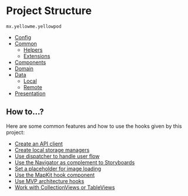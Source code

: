 # Project Structure

`mx.yellowme.yellowpod`

* [Config](./YellowPod/Config/)
* [Common](./YellowPod/Common/)
  * [Helpers](./YellowPod/Common/Helpers/)
  * [Extensions](./YellowPod/Common/Extensions/)
* [Components](./YellowPod/Components/)
* [Domain](./YellowPod/Domain/)
* [Data](./YellowPod/Data/)
  * [Local](./YellowPod/Data/Local/)
  * [Remote](./YellowPod/Data/Remote/)
* [Presentation](./YellowPod/Presentation/)

## How to...?

Here are some common features and how to use the hooks given by this project:

* [Create an API client](./YellowPod/Data/Remote/README.md)
* [Create local storage managers](./YellowPod/Data/Local/README.md)
* [Use dispatcher to handle user flow](./YellowPod/Presentation/Dispatch/DispatchViewController.swift)
* [Use the Navigator as complement to Storyboards](./YellowPod/Common/Navigation/README.md)
* [Set a placeholder for image loading](./YellowPod/Common/Extensions/Images/README.md)
* [Use the MapKit hook component](./YellowPod/Components/Map/Base/BaseMapViewController.swift)
* [Use MVP architecture hooks](./YellowPod/Common/ViewPresenter/README.md)
* [Work with CollectionViews or TableViews](./YellowPod/Common/Extensions/Collections/README.md)